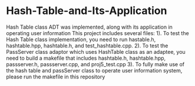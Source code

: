 # Hash-Table-and-Its-Application
Hash Table class ADT was implemented, along with its application in operating user information
This project includes several files:
1). To test the Hash Table class implementation, you need to run hastable.h, hashtable.hpp, hashtable.h, and test_hashtable.cpp.
2). To test the PassServer class adaptor which uses HashTable class as an adaptee, you need to build a makefile that includes hashtable.h,
hashtable.hpp, passserver.h, passserver.cpp, and proj5_test.cpp
3). To fully make use of the hash table and passServer class to operate user information system, please run the makefile in this repository
